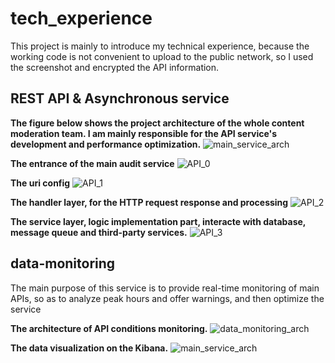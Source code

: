 # tech_experience

This project is mainly to introduce my technical experience, because the working code is not convenient to upload to the public network, so I used the screenshot and encrypted the API information.


## REST API & Asynchronous service

**The figure below shows the project architecture of the whole content moderation team. I am mainly responsible for the API service's development and performance optimization.**
![main_service_arch](https://user-images.githubusercontent.com/41864925/109452967-d656fd00-7a8b-11eb-9962-d1b8c14f9c42.png)


**The entrance of the main audit service**
![API_0](https://user-images.githubusercontent.com/41864925/109452874-ab6ca900-7a8b-11eb-9a8a-9d587d4856b0.png)


**The uri config**
![API_1](https://user-images.githubusercontent.com/41864925/109453099-28981e00-7a8c-11eb-9704-e393d35469e8.png)


**The handler layer, for the HTTP request response and processing**
![API_2](https://user-images.githubusercontent.com/41864925/109453114-3483e000-7a8c-11eb-8ee7-7db6cbdb08b8.png)


**The service layer, logic implementation part, interacte with database, message queue and third-party services.**
![API_3](https://user-images.githubusercontent.com/41864925/109453155-4a91a080-7a8c-11eb-9b74-85415ac8a5bb.png)




## data-monitoring 
The main purpose of this service is to provide real-time monitoring of main APIs, so as to analyze peak hours and offer warnings, and then optimize the service

**The architecture of API conditions monitoring.**
![data_monitoring_arch](https://user-images.githubusercontent.com/41864925/109453316-b1af5500-7a8c-11eb-9aaa-95c6ce91f2c1.png)

**The data visualization on the Kibana.**
![main_service_arch](https://user-images.githubusercontent.com/41864925/109453380-df949980-7a8c-11eb-8400-f73aafb66ba1.png)



